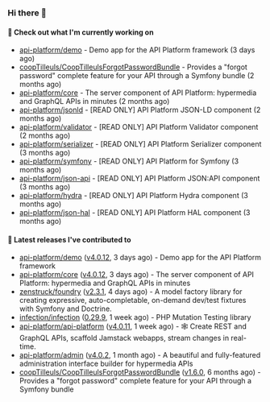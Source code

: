 ### Hi there 👋

#### 👷 Check out what I'm currently working on

- [api-platform/demo](https://github.com/api-platform/demo) - Demo app for the API Platform framework (3 days ago)
- [coopTilleuls/CoopTilleulsForgotPasswordBundle](https://github.com/coopTilleuls/CoopTilleulsForgotPasswordBundle) - Provides a &#34;forgot password&#34; complete feature for your API through a Symfony bundle (2 months ago)
- [api-platform/core](https://github.com/api-platform/core) - The server component of API Platform: hypermedia and GraphQL APIs in minutes (2 months ago)
- [api-platform/jsonld](https://github.com/api-platform/jsonld) - [READ ONLY] API Platform JSON-LD component (2 months ago)
- [api-platform/validator](https://github.com/api-platform/validator) - [READ ONLY] API Platform Validator component (2 months ago)
- [api-platform/serializer](https://github.com/api-platform/serializer) - [READ ONLY] API Platform Serializer component (3 months ago)
- [api-platform/symfony](https://github.com/api-platform/symfony) - [READ ONLY] API Platform for Symfony (3 months ago)
- [api-platform/json-api](https://github.com/api-platform/json-api) - [READ ONLY] API Platform JSON:API component (3 months ago)
- [api-platform/hydra](https://github.com/api-platform/hydra) - [READ ONLY] API Platform Hydra component (3 months ago)
- [api-platform/json-hal](https://github.com/api-platform/json-hal) - [READ ONLY] API Platform HAL component (3 months ago)

#### 🔭 Latest releases I've contributed to

- [api-platform/demo](https://github.com/api-platform/demo) ([v4.0.12](https://github.com/api-platform/demo/releases/tag/v4.0.12), 3 days ago) - Demo app for the API Platform framework
- [api-platform/core](https://github.com/api-platform/core) ([v4.0.12](https://github.com/api-platform/core/releases/tag/v4.0.12), 3 days ago) - The server component of API Platform: hypermedia and GraphQL APIs in minutes
- [zenstruck/foundry](https://github.com/zenstruck/foundry) ([v2.3.1](https://github.com/zenstruck/foundry/releases/tag/v2.3.1), 4 days ago) - A model factory library for creating expressive, auto-completable, on-demand dev/test fixtures with Symfony and Doctrine.
- [infection/infection](https://github.com/infection/infection) ([0.29.9](https://github.com/infection/infection/releases/tag/0.29.9), 1 week ago) - PHP Mutation Testing library
- [api-platform/api-platform](https://github.com/api-platform/api-platform) ([v4.0.11](https://github.com/api-platform/api-platform/releases/tag/v4.0.11), 1 week ago) - 🕸️ Create REST and GraphQL APIs, scaffold Jamstack webapps, stream changes in real-time.
- [api-platform/admin](https://github.com/api-platform/admin) ([v4.0.2](https://github.com/api-platform/admin/releases/tag/v4.0.2), 1 month ago) - A beautiful and fully-featured administration interface builder for hypermedia APIs
- [coopTilleuls/CoopTilleulsForgotPasswordBundle](https://github.com/coopTilleuls/CoopTilleulsForgotPasswordBundle) ([v1.6.0](https://github.com/coopTilleuls/CoopTilleulsForgotPasswordBundle/releases/tag/v1.6.0), 6 months ago) - Provides a &#34;forgot password&#34; complete feature for your API through a Symfony bundle

